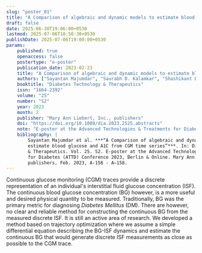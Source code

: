 ```yaml
---
slug: "poster_01"
title: "A Comparison of algebraic and dynamic models to estimate blood glucose and A1C from CGM time series"
draft: false
date: 2025-06-30T19:06:00+0530
lastmod: 2025-07-06T18:58:30+0530
publishDate: 2025-07-06T19:00:00+0530
params:
    published: true
    openaccess: false
    postertype: "e-poster"
    publication_date: 2023-02-23
    title: "A Comparison of algebraic and dynamic models to estimate blood glucose and A1C from CGM time series"
    authors: ["Sayantan Majumdar", "Saurabh D. Kalamkar", "Shashikant Dudhgaonkar", "Saroj Ghaskadbi", "Pranay Goel"]
    booktitle: "Diabetes Technology & Therapeutics"
    issn: "1664-2392"
    volume: "25"
    number: "S2"
    year: 2023
    month: 2
    publisher: "Mary Ann Liebert, Inc., publishers"
    doi: "https://doi.org/10.1089/dia.2023.2525.abstracts"
    note: "E-poster at the Advanced Technologies & Treatments for Diabetes (ATTD) Conference 2023, Berlin & Online"
    bibliography: |
        Sayantan Majumdar et al. ***“A Comparison of algebraic and dynamic models to
        estimate blood glucose and A1C from CGM time series”***. In: Diabetes Technology
        & Therapeutics. Vol. 25. S2. E-poster at the Advanced Technologies & Treatments
        for Diabetes (ATTD) Conference 2023, Berlin & Online. Mary Ann Liebert, Inc.,
        publishers, Feb. 2023, A-158 - A–158.
---
```

Continuous glucose monitoring (CGM) traces provide a discrete representation of 
an individual's interstitial fluid glucose concentration (ISF). The continuous 
blood glucose concentration (BG) however, is a more useful and desired physical 
quantity to be measured. Traditionally, BG was the primary metric for diagnosing 
*Diabetes Mellitus* (DM). There are however, no clear and reliable method for 
constructing the continuous BG from the measured discrete ISF. It is still an 
active area of research. We developed a method based on trajectory optimization 
where we assume a simple differential equation describing the BG-ISF dynamics 
and estimate the continuous BG that would generate discrete ISF measurements as 
close as possible to the CGM trace. 
<!--more-->